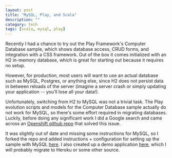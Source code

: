 ```yaml
---
layout: post
title: "MySQL, Play, and Scala"
description: ""
category: tech
tags: [scala, mysql, play]
---
```

Recently I had a chance to try out the Play Framework's Computer Database sample,
which shows database access, CRUD forms, and integration with a CSS framework.
Out of the box it comes initialized with an H2 in-memory database, which is
great for starting out because it requires no setup.

However, for production, most users will want to use an actual database
such as MySQL, Postgres, or anything else, since H2 does not persist data
in between reloads of the server (imagine a server crash or simply updating your
application -- you'll lose all your data!). 

Unfortunately, switching from H2 to MySQL was not a trivial task. The
Play evolution scripts and models for the Computer Database sample 
actually do not work for MySQL, so there's some effort required in migrating databases.
Luckily, before doing any significant work I did a Google search and came
across an <a href="https://github.com/opensas/openshift-play2-computerdb" target="_blank">Openshift github repo</a>
that solved this issue.

It was slightly out of date and missing some instructions for MySQL, so
I forked the repo and added instructions + configuration for setting up
the sample with MySQL <a href="https://github.com/minhongrails/play2-computerdb-mysql-scala" target="_blank">here</a>.
I also created up a demo application <a href="http://dev1.minh.io" target="_blank">here</a>, 
which I will probably migrate to Heroku or some other source.

